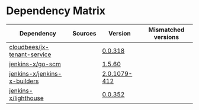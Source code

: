 # Dependency Matrix

Dependency | Sources | Version | Mismatched versions
---------- | ------- | ------- | -------------------
[cloudbees/jx-tenant-service](https://github.com/cloudbees/jx-tenant-service) |  | [0.0.318](https://github.com/cloudbees/jx-tenant-service/releases/tag/v0.0.318) | 
[jenkins-x/go-scm](https://github.com/jenkins-x/go-scm) |  | [1.5.60]() | 
[jenkins-x/jenkins-x-builders](https://github.com/jenkins-x/jenkins-x-builders) |  | [2.0.1079-412]() | 
[jenkins-x/lighthouse](https://github.com/jenkins-x/lighthouse) |  | [0.0.352]() | 
